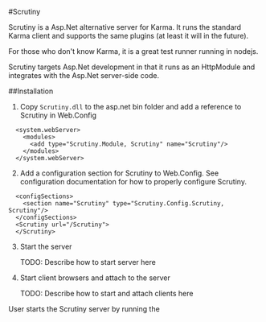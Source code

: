 #Scrutiny

Scrutiny is a Asp.Net alternative server for Karma.
It runs the standard Karma client and supports the same plugins (at least it will in the future).

For those who don't know Karma, it is a great test runner running in nodejs.

Scrutiny targets Asp.Net development in that it runs as an HttpModule and integrates with the
Asp.Net server-side code.

##Installation

1. Copy `Scrutiny.dll` to the asp.net bin folder and add a reference to Scrutiny in Web.Config

```
  <system.webServer>
    <modules>
      <add type="Scrutiny.Module, Scrutiny" name="Scrutiny"/>
    </modules>
  </system.webServer>
```

2. Add a configuration section for Scrutiny to Web.Config.
	See configuration documentation for how to properly configure Scrutiny.

```	
  <configSections>
    <section name="Scrutiny" type="Scrutiny.Config.Scrutiny, Scrutiny"/>
  </configSections>
  <Scrutiny url="/Scrutiny">
  </Scrutiny>
```

3. Start the server

	TODO: Describe how to start server here
	
4. Start client browsers and attach to the server

	TODO: Describe how to start and attach clients here



User starts the Scrutiny server by running the
